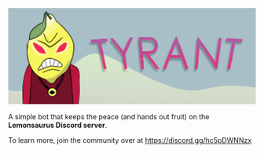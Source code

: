 <img width="750" src="https://raw.githubusercontent.com/lemonsaurus/lemonsaurus/main/tyrant_banner.png" alt="Super evil community bot">

A simple bot that keeps the peace (and hands out fruit) on the **Lemonsaurus Discord server**.

To learn more, join the community over at https://discord.gg/hc5pDWNNzx



